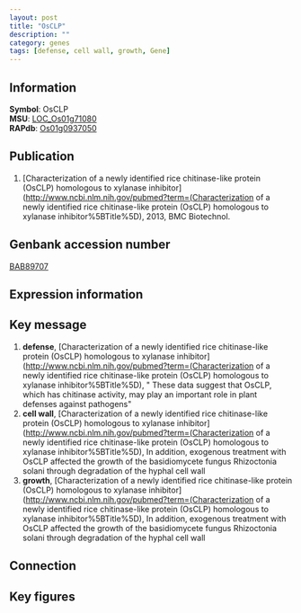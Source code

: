 ```yaml
---
layout: post
title: "OsCLP"
description: ""
category: genes
tags: [defense, cell wall, growth, Gene]
---
```


## Information
__Symbol__: OsCLP  
__MSU__: [LOC_Os01g71080](http://rice.plantbiology.msu.edu/cgi-bin/ORF_infopage.cgi?orf=LOC_Os01g71080)  
__RAPdb__: [Os01g0937050](http://rapdb.dna.affrc.go.jp/viewer/gbrowse_details/irgsp1?name=Os01g0937050)  

## Publication
1. [Characterization of a newly identified rice chitinase-like protein (OsCLP) homologous to xylanase inhibitor](http://www.ncbi.nlm.nih.gov/pubmed?term=(Characterization of a newly identified rice chitinase-like protein (OsCLP) homologous to xylanase inhibitor%5BTitle%5D), 2013, BMC Biotechnol.

## Genbank accession number
[BAB89707](http://www.ncbi.nlm.nih.gov/nuccore/BAB89707)

## Expression information

## Key message
1. __defense__, [Characterization of a newly identified rice chitinase-like protein (OsCLP) homologous to xylanase inhibitor](http://www.ncbi.nlm.nih.gov/pubmed?term=(Characterization of a newly identified rice chitinase-like protein (OsCLP) homologous to xylanase inhibitor%5BTitle%5D), " These data suggest that OsCLP, which has chitinase activity, may play an important role in plant defenses against pathogens"
2. __cell wall__, [Characterization of a newly identified rice chitinase-like protein (OsCLP) homologous to xylanase inhibitor](http://www.ncbi.nlm.nih.gov/pubmed?term=(Characterization of a newly identified rice chitinase-like protein (OsCLP) homologous to xylanase inhibitor%5BTitle%5D),  In addition, exogenous treatment with OsCLP affected the growth of the basidiomycete fungus Rhizoctonia solani through degradation of the hyphal cell wall
3. __growth__, [Characterization of a newly identified rice chitinase-like protein (OsCLP) homologous to xylanase inhibitor](http://www.ncbi.nlm.nih.gov/pubmed?term=(Characterization of a newly identified rice chitinase-like protein (OsCLP) homologous to xylanase inhibitor%5BTitle%5D),  In addition, exogenous treatment with OsCLP affected the growth of the basidiomycete fungus Rhizoctonia solani through degradation of the hyphal cell wall

## Connection

## Key figures


